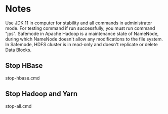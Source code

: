 # Notes
Use JDK 11 in computer for stability and all commands in administrator mode.
For testing command if run successfully, you must run command "jps".
Safemode in Apache Hadoop is a maintenance state of NameNode, during which NameNode 
doesn't allow any modifications to the file system. In Safemode, 
HDFS cluster is in read-only and doesn't replicate or delete Data Blocks.
## Stop HBase
stop-hbase.cmd
## Stop Hadoop and Yarn
stop-all.cmd
